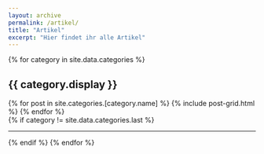```yaml
---
layout: archive
permalink: /artikel/
title: "Artikel"
excerpt: "Hier findet ihr alle Artikel"
---
```

{% for category in site.data.categories %}
<div class="tiles">
	<h2 id="{{ category.name }}">{{ category.display }}</h2>
	{% for post in site.categories.[category.name] %}
  		{% include post-grid.html %}
	{% endfor %}
</div><!-- /.tiles -->
{% if category != site.data.categories.last %}
<hr />
{% endif %}
{% endfor %}